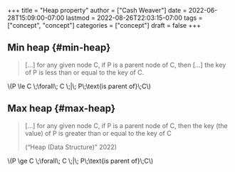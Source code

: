 +++
title = "Heap property"
author = ["Cash Weaver"]
date = 2022-06-28T15:09:00-07:00
lastmod = 2022-08-26T22:03:15-07:00
tags = ["concept", "concept"]
categories = ["concept"]
draft = false
+++

## Min heap {#min-heap}

> [...] for any given node C, if P is a parent node of C, then [...] the key of P is less than or equal to the key of C.

\\(P \le C \\;\forall\\; C \\;|\\; P\\;\text{is parent of}\\;C\\)


## Max heap {#max-heap}

> [...] for any given node C, if P is a parent node of C, then the key (the value) of P is greater than or equal to the key of C
>
> (“Heap (Data Structure)” 2022)

\\(P \ge C \\;\forall\\; C \\;|\\; P\\;\text{is parent of}\\;C\\)
